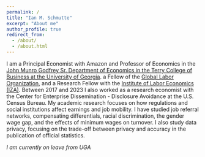 ```yaml
---
permalink: /
title: "Ian M. Schmutte"
excerpt: "About me"
author_profile: true
redirect_from: 
  - /about/
  - /about.html
---
```


I am a Principal Economist with Amazon and Professor of Economics in the [John Munro Godfrey Sr. Department of Economics in the Terry College of Business at the University of Georgia](https://www.terry.uga.edu/academics/offices/economics/). a Fellow of the [Global Labor Organization](https://glabor.org/wp/), and a Research Fellow with the [Institute of Labor Economics (IZA)](https://www.iza.org/). Between 2017 and 2023 I also worked as a research economist with the Center for Enterprise Dissemination - Disclosure Avoidance at the U.S. Census Bureau. My academic research focuses on how regulations and social institutions affect earnings and job mobility. I have studied job referral networks, compensating differentials, racial discrimination, the gender wage gap, and the effects of minimum wages on turnover. I also study data privacy, focusing on the trade-off between privacy and accuracy in the publication of official statistics.

*I am currently on leave from UGA*
<!-- * If you are a current PhD or AB/MA student, please [use this link](https://calendly.com/schmutte/30min) instead. -->

<!--## Recent News

* *April 23, 2022* I will be presenting ``[The Dynamics of Referral Hiring and Racial Inequality: Evidence from Brazil](/workingpapers/2021-08-13-raceref)'' at the [Society of Labor Economists Annual Meeting](https://www.sole-jole.org/upcoming-meeting), May 6-7.

* *April 6, 2022* **Updated Working Paper:** Nathan Yoder and I have released a new version of ``[Information Design for Differential Privacy.](/workingpapers/2021-03-27-IDDP)'' -->

<!-- * Accepted for publication at *Management Science* ["Building a Productive Workforce: The Role of Structured Management Practices"](/research/2019-08-13-MGMT) -->

<!-- * Dan Kifer and I gave the [Summer Institute 2020 Methods Lectures](https://www.nber.org/econometrics_minicourse_2020/) on "Differential Privacy for Economists". Video and slides are available, along with discussions by Danny Goroff and Frauke Kreuter. -->

<!-- * Please submit your paper for a special issue of the **Journal of Econometrics** on "Models of matched employer-employee data". Deadline May 15, 2020. David Card, Lars Vihuber and Ian Schmutte Guest AEs. Theme code [Match]. -->

<!-- * Registration is now open for "[Models of Linked Employer-Employee Data](https://labordynamicsinstitute.github.io/leed-conference-2019/)," a conference on the occasion of the 20th anniversary of the publication of "[High Wage Workers and High Wage Firms](https://www.jstor.org/stable/2999586)".
![Image for LEED Conference](/images/leed_conference.png "Logo Title Text 1")

* I'm proud to have received an Excellence in Reviewing certificate for the journal *Labour Economics* in 2018. This award is given to the top 10 reviewers in 2018.
![Labour Economics Excellence in Reviewing certificate](/images/labour_econ_referee_certificate_2018.png "Text")

* Syllabi for my Fall 2019 courses are now available on the [teaching](/teaching/) page.

* "[Modeling Endogenous Mobility in Earnings Determination](/research/2019-06-22-endmob)" is now available in print. An ungated eprint is available [here](https://www.tandfonline.com/eprint/MbWRiUx3fGjBZTrHVAuc/full?target=10.1080/07350015.2017.1356727).  -->

